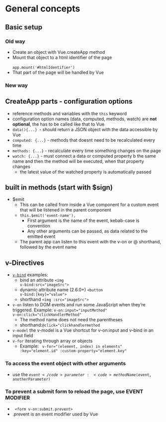# General concepts

## Basic setup
### Old way
- Create an object with Vue.createApp method
- Mount that object to a html identifier of the page<br>
  <code> app.mount('#htmlIdentifier')</code>
- That part of the page will be handled by Vue
### New way

## CreateApp parts - configuration options

- reference methods and variables with the <code>this</code> keyword
- configuration option names (data, computed, methods, watch) are **not optional**, the has to be called like that to Vue
- <code>data(){...} </code>- should return a JSON object with the data accessible by Vue
- <code>computed: {...}</code> - methods that doesnt need to be recalculated every time
- <code>methods: {...}</code> - recalculate every time something changes on the page
- <code>watch: {...}</code> - must connect a data or computed property b the same name and then the method will be executed, when that property changes
  - the latest value of the watched property is automatically passed

## built in methods (start with $sign)
- $emit
	- This can be called from inside a Vue component for a custom event that will be listened in the parent component
	- <code>this.$emit('event-name'), </code>
		- First argument is the name of the event, kebab-case is convention
		- Any other arguments can be passed, as data related to the emitted event
	- The parent app can listen to this event with the v-on or @ shorthand, followed by the event name

## v-Directives

- <code>[v-bind](https://vuejs.org/v2/api/#v-bind)</code> examples:
  - bind an attribute <code>\<img v-bind:src="imageSrc"></code>
  - dynamic attribute name (2.6.0+) <code>\<button v-bind:[key]="value"></button></code>
  - shorthand <code>\<img :src="imageSrc"> </code>
- <code>v-on</code> listen to DOM events and run some JavaScript when they’re triggered. Example: <code>v-on:input="inputMethod" v-on:click="clickHandlerMethod"</code>
  - The method name does not need the parentheses
  - shorthand:<code>@click="clickhandlermethod</code>
- <code>v-model</code> the v-model is a Vue shortcut for v-on:input and v-bind in an input field
- <code>v-for</code> iterating through array or objects
  - Example: <code> v-for="(element, index) in elements" :key="element.id" :custom-property="element.key" </code>

### To access the event object with other arguments

- use the <code>$event</code> parameter: <code> methodName($event, anotherParameter)</code>

### To prevent a submit form to reload the page, use EVENT MODIFIER

- <code> \<form v-on:submit.prevent></code>
- .prevent is an event modifier used by Vue
